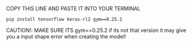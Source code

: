 COPY THIS LINE AND PASTE IT INTO YOUR TERMINAL

`pip install tensorflow keras-rl2 gym==0.25.2`

CAUTION!: MAKE SURE ITS gym==0.25.2 if its not that version it may give you a input shape error when creating the model!
